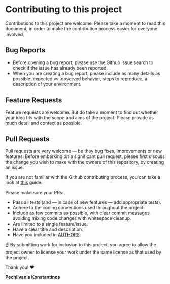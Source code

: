 # Contributing to this project
Contributions to this project are welcome. Please take a moment to read this document, in order to make the contribution process easier for everyone involved.

## Bug Reports
- Before opening a bug report, please use the Github issue search to check if the issue has already been reported. 
- When you are creating a bug report, please include as many details as possible: expected vs. observed behavior, steps to reproduce, a description of your environment.

## Feature Requests
Feature requests are welcome. But do take a moment to find out whether your idea fits with the scope and aims of the project. Please provide as much detail and context as possible.

## Pull Requests
Pull requests are very welcome — be they bug fixes, improvements or new features. Before embarking on a significant pull request, please first discuss the change you wish to make with the owners of this repository, by creating an issue.

If you are not familiar with the Github contributing process, you can take a look at [this](https://www.gun.io/blog/how-to-github-fork-branch-and-pull-request) guide.

Please make sure your PRs:
- Pass all tests (and — in case of new features — add appropriate tests).
- Adhere to the coding conventions used throughout the project.
- Include as few commits as possible, with clear commit messages, avoiding mixing code changes with whitespace cleanup.
- Are limited to a single feature/issue.
- Have a clear title and description.
- Have you included in [AUTHORS](AUTHORS.rst).

:point_up: By submitting work for inclusion to this project, you agree to allow the project owner to license your work under the same license as that used by the project.

Thank you! :heart:

**Pechlivanis Konstantinos**